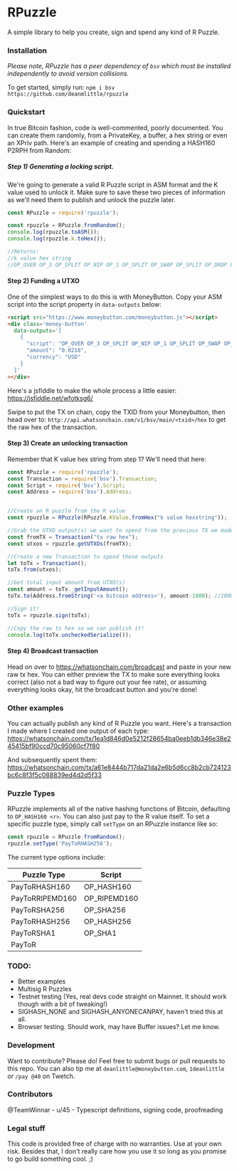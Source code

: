 # RPuzzle
A simple library to help you create, sign and spend any kind of R Puzzle.

### Installation
*Please note, RPuzzle has a peer dependency of `bsv` which must be installed independently to avoid version collisions.*

To get started, simply run:
```npm i bsv https://github.com/deanmlittle/rpuzzle```

### Quickstart
In true Bitcoin fashion, code is well-commented, poorly documented. You can create them randomly, from a PrivateKey, a buffer, a hex string or even an XPriv path. Here's an example of creating and spending a HASH160 P2RPH from Random:

##### Step 1) Generating a locking script.
We're going to generate a valid R Puzzle script in ASM format and the K value used to unlock it. Make sure to save these two pieces of information as we'll need them to publish and unlock the puzzle later.
```js
const RPuzzle = require('rpuzzle');

const rpuzzle = RPuzzle.fromRandom();
console.log(rpuzzle.toASM());
console.log(rpuzzle.k.toHex());

//Returns: 
//k value hex string
//OP_OVER OP_3 OP_SPLIT OP_NIP OP_1 OP_SPLIT OP_SWAP OP_SPLIT OP_DROP OP_HASH160 <r hash> OP_EQUALVERIFY OP_CHECKSIG
```

#### Step 2) Funding a UTXO
One of the simplest ways to do this is with MoneyButton. Copy your ASM script into the script property in `data-outputs` below:

```html
<script src="https://www.moneybutton.com/moneybutton.js"></script>
<div class='money-button'
  data-outputs='[
    {
      "script": "OP_OVER OP_3 OP_SPLIT OP_NIP OP_1 OP_SPLIT OP_SWAP OP_SPLIT OP_DROP OP_HASH160 <r hash> OP_EQUALVERIFY OP_CHECKSIG",
      "amount": "0.0218",
      "currency": "USD"
    }
  ]'
></div>
```

Here's a jsfiddle to make the whole process a little easier: https://jsfiddle.net/wfotksg6/

Swipe to put the TX on chain, copy the TXID from your Moneybutton, then head over to: `http://api.whatsonchain.com/v1/bsv/main/<txid>/hex` to get the raw hex of the transaction.

#### Step 3) Create an unlocking transaction
Remember that K value hex string from step 1? We'll need that here:
```js
const RPuzzle = require('rpuzzle');
const Transaction = require('bsv').Transaction;
const Script = require('bsv').Script;
const Address = require('bsv').Address;


//Create an R puzzle from the K value
const rpuzzle = RPuzzle(RPuzzle.KValue.fromHex("k value hexstring"));

//Grab the UTXO output(s) we want to spend from the previous TX we made
const fromTX = Transaction("tx raw hex");
const utxos = rpuzzle.getUTXOs(fromTX);

//Create a new Transaction to spend these outputs
let toTx = Transaction();
toTx.from(utxos);

//Get total input amount from UTXO(s)
const amount = toTx._getInputAmount();
toTx.to(Address.fromString('<a bitcoin address>'), amount-1000); //1000 sats is a pretty generous fee!

//Sign it!
toTx = rpuzzle.sign(toTx);

//Copy the raw tx hex so we can publish it!
console.log(toTx.uncheckedSerialize());
```

#### Step 4) Broadcast transaction
Head on over to https://whatsonchain.com/broadcast and paste in your new raw tx hex. You can either preview the TX to make sure everything looks correct (also not a bad way to figure out your fee rate), or assuming everything looks okay, hit the broadcast button and you're done!

### Other examples
You can actually publish any kind of R Puzzle you want. Here's a transaction I made where I created one output of each type:
https://whatsonchain.com/tx/1ea1d846d0e5212f28654ba0eeb1db346e38e245415bf90ccd70c95060cf7f80

And subsequently spent them:
https://whatsonchain.com/tx/a61e8444b717da21da2e6b5d6cc8b2cb724123bc6c8f3f5c088839ed4d2d5f33

### Puzzle Types

RPuzzle implements all of the native hashing functions of Bitcoin, defaulting to `OP_HASH160 <r>`. You can also just pay to the R value itself. To set a specific puzzle type, simply call `setType` on an RPuzzle instance like so:

```js
const rpuzzle = RPuzzle.fromRandom();
rpuzzle.setType('PayToRHASH256');
```

The current type options include:

| Puzzle Type | Script |
| ------ | ------ |
| PayToRHASH160 | OP_HASH160 <r> |
| PayToRRIPEMD160 | OP_RIPEMD160 <r> |
| PayToRSHA256 | OP_SHA256 <r> |
| PayToRHASH256 | OP_HASH256 <r> |
| PayToRSHA1 | OP_SHA1 <r> |
| PayToR | <r> |

### TODO:
- Better examples
- Multisig R Puzzles
- Testnet testing (Yes, real devs code straight on Mainnet. It should work though with a bit of tweaking!)
- SIGHASH_NONE and SIGHASH_ANYONECANPAY, haven't tried this at all.
- Browser testing. Should work, may have Buffer issues? Let me know.

### Development

Want to contribute? Please do! Feel free to submit bugs or pull requests to this repo. 
You can also tip me at `deanlittle@moneybutton.com`, `1deanlittle` or `/pay @40` on Twetch.

### Contributors
@TeamWinnar - u/45 - Typescript definitions, signing code, proofreading

### Legal stuff
This code is provided free of charge with no warranties. Use at your own risk. Besides that, I don't really care how you use it so long as you promise to go build something cool. ;)
